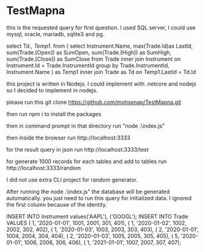 # TestMapna

this is the requested query for first question. I used SQL server, I could use mysql, oracle, mariadb, sqlite3 and pg.


select Td.*, Temp1.* from (
select Instrument.Name,  max(Trade.Id)as LastId, sum(Trade.[Open]) as SumOpen, sum(Trade.[High]) as SumHigh, sum(Trade.[Close]) as SumClose   from Trade inner join Instrument on Instrument.Id = Trade.InstrumentId group by Trade.InstrumentId, Instrument.Name
) as Temp1 inner join Trade as Td on Temp1.LastId = Td.Id


this project is written in Nodejs. 
I could implement with .netcore and nodejs so I decided to implement in nodejs.

please run this
git clone https://github.com/mohsenap/TestMapna.git

then run npm i  to install the packages

then in command prompt in that directory run  "node .\index.js"

then inside the browser run http://localhost:3333

for the result query in json run http://localhost:3333/test

for generate 1000 records for each tables and add to tables run  http://localhost:3333/random


I did not use extra CLI project for random generator.



After running the node .\index.js" the database will be generated automatically. you just need to run this query for initialized data. I ignored the first column because of the identity.


INSERT INTO Instrument values('AAPL'), ('GOOGL');
INSERT INTO Trade VALUES
( 1, '2020-01-01', 1001, 2001, 301, 401),
( 1, '2020-01-02', 1002, 2002, 302, 402),
( 1, '2020-01-03', 1003, 2003, 303, 403),
( 2, '2020-01-01', 1004, 2004, 304, 404),
( 2, '2020-01-03', 1005, 2005, 305, 405),
( 5, '2020-01-01', 1006, 2006, 306, 406),
( 1, '2021-01-01', 1007, 2007, 307, 407);






